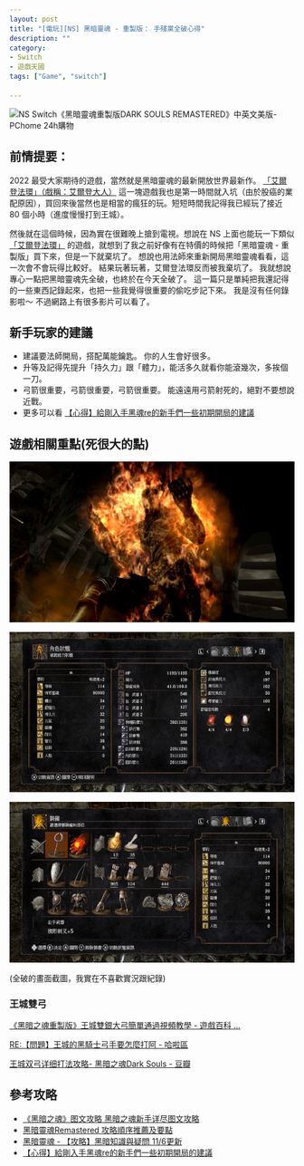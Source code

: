 ```yaml
---
layout: post
title: "[電玩][NS] 黑暗靈魂 - 重製版： 手殘黨全破心得"
description: ""
category: 
- Switch
- 遊戲天國
tags: ["Game", "switch"]

---
```




![NS Switch《黑暗靈魂重製版DARK SOULS REMASTERED》中英文美版- PChome 24h購物](https://cs-d.ecimg.tw/items/DGBJBHA9009IAEW/000001_1540367240.jpg)



## 前情提要：

2022 最受大家期待的遊戲，當然就是黑暗靈魂的最新開放世界最新作。 [「艾爾登法環」（戲稱：艾爾登大人）](https://eldenring.bn-ent.net/tc/) 這一塊遊戲我也是第一時間就入坑（由於股癌的業配原因），買回來後當然也是相當的瘋狂的玩。短短時間我記得我已經玩了接近 80 個小時（進度慢慢打到王城）。

然後就在這個時候，因為實在很難晚上搶到電視。想說在 NS 上面也能玩一下類似[「艾爾登法環」](https://eldenring.bn-ent.net/tc/) 的遊戲，就想到了我之前好像有在特價的時候把「黑暗靈魂 - 重製版」買下來，但是一下就棄坑了。 想說也用法師來重新開局黑暗靈魂看看，這一次會不會玩得比較好。 結果玩著玩著，艾爾登法環反而被我棄坑了。 我就想說專心一點把黑暗靈魂先全破，也終於在今天全破了。  這一篇只是單純把我還記得的一些東西記錄起來，也把一些我覺得很重要的偷吃步記下來。 我是沒有任何錄影啦～ 不過網路上有很多影片可以看了。



## 新手玩家的建議

- 建議要法師開局，搭配萬能鑰匙。 你的人生會好很多。
- 升等及記得先提升「持久力」跟「體力」，能活多久就看你能滾幾次，多挨個一刀。
- 弓箭很重要，弓箭很重要，弓箭很重要。 能遠遠用弓箭射死的，絕對不要想說近戰。
- 更多可以看 [【心得】給剛入手黑魂re的新手們一些初期開局的建議](https://forum.gamer.com.tw/C.php?bsn=16775&snA=28750)



## 遊戲相關重點(死很大的點)

![image-20220506203907785](../images/2021/image-20220506203907785.png)

![image-20220506203939603](../images/2021/image-20220506203939603.png)

![image-20220506203953020](../images/2021/image-20220506203953020.png)

(全破的畫面截圖，我實在不喜歡實況跟紀錄)



### 王城雙弓



[《黑暗之魂重製版》王城雙銀大弓簡單通過視頻教學 - 遊戲百科 ...](https://www.gamewikia.com/guide/104600)

[RE:【問題】王城的黑騎士弓手要怎麼打阿 - 哈啦區](https://forum.gamer.com.tw/C.php?bsn=16775&snA=4813)

[王城双弓详细打法攻略- 黑暗之魂Dark Souls - 豆瓣](https://m.douban.com/game/review/8395916/)





## 參考攻略

- [《黑暗之魂》图文攻略 黑暗之魂新手详尽图文攻略](https://www.gamersky.com/handbook/201610/817758_13.shtml)
- [黑暗靈魂Remastered 攻略順序推薦及要點](https://www.entertainment14.net/blog/post/110950735-%E9%BB%91%E6%9A%97%E9%9D%88%E9%AD%82remastered-%E6%94%BB%E7%95%A5%E9%A0%86%E5%BA%8F%E6%8E%A8%E8%96%A6%E5%8F%8A%E8%A6%81%E9%BB%9E)
- [黑暗靈魂 - 【攻略】黑暗知識與疑問 11/6更新](https://forum.gamer.com.tw/C.php?bsn=16775&snA=4530)
- [【心得】給剛入手黑魂re的新手們一些初期開局的建議](https://forum.gamer.com.tw/C.php?bsn=16775&snA=28750)
